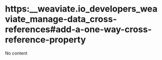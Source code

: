 # https:__weaviate.io_developers_weaviate_manage-data_cross-references#add-a-one-way-cross-reference-property
No content